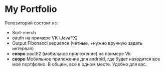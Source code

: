# My Portfolio
Репозиторий состоит из:
- Sort-merch
- oauth на примере VK (JavaFX) 
- Output Fibonacci sequence (четные, +нужно вручную задать интервал)
- **скоро** oauth2 (мобильное приложение) на примере Vk
- **скоро** Мобильное приложение для android, где будет находится все моё портфолио. В общем, все в одном месте. Удобно для вас.  
